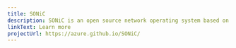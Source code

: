 ```yaml
---
title: SONiC
description: SONiC is an open source network operating system based on Linux that runs on switches from multiple vendors and ASICs
linkText: Learn more
projectUrl: https://azure.github.io/SONiC/
---
```

